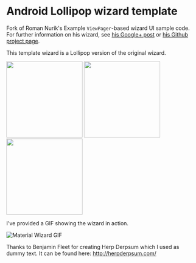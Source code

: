 Android Lollipop wizard template
===============================

Fork of Roman Nurik's Example `ViewPager`-based wizard UI sample code. For further information on his wizard, see [his Google+ post](https://plus.google.com/+RomanNurik/posts/6cVymZvn3f4) or [his Github project page](https://github.com/romannurik/android-wizardpager).

This template wizard is a Lollipop version of the original wizard.

<img src="http://i.imgur.com/zNWejTI.png" width="200">
<img src="http://i.imgur.com/eG1JNaJ.png" width="200">
<img src="http://i.imgur.com/S4FceO3.png" width="200">


I've provided a GIF showing the wizard in action.

![Material Wizard GIF](http://i.imgur.com/qrnFnIb.gif)

Thanks to Benjamin Fleet for creating Herp Derpsum which I used as dummy text. It can be found here:  http://herpderpsum.com/
